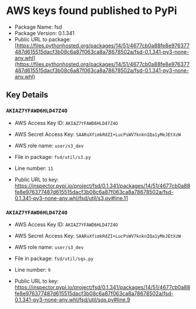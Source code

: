 # AWS keys found published to PyPi

* Package Name: fsd
* Package Version: 0.1.341
* Public URL to package: [https://files.pythonhosted.org/packages/14/51/4677cb0a88fe8e976377487d615515dacf3b08c6a87f063ca8a78678502a/fsd-0.1.341-py3-none-any.whl](https://files.pythonhosted.org/packages/14/51/4677cb0a88fe8e976377487d615515dacf3b08c6a87f063ca8a78678502a/fsd-0.1.341-py3-none-any.whl)

## Key Details

### `AKIAZ7YFAWD6HLD47Z4O`

* AWS Access Key ID: `AKIAZ7YFAWD6HLD47Z4O`
* AWS Secret Access Key: `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` 
* AWS role name: `user/s3_dev`
* File in package: `fsd/util/s3.py`
* Line number: `11`

* Public URL to key: https://inspector.pypi.io/project/fsd/0.1.341/packages/14/51/4677cb0a88fe8e976377487d615515dacf3b08c6a87f063ca8a78678502a/fsd-0.1.341-py3-none-any.whl/fsd/util/s3.py#line.11



### `AKIAZ7YFAWD6HLD47Z4O`

* AWS Access Key ID: `AKIAZ7YFAWD6HLD47Z4O`
* AWS Secret Access Key: `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` 
* AWS role name: `user/s3_dev`
* File in package: `fsd/util/sqs.py`
* Line number: `9`

* Public URL to key: https://inspector.pypi.io/project/fsd/0.1.341/packages/14/51/4677cb0a88fe8e976377487d615515dacf3b08c6a87f063ca8a78678502a/fsd-0.1.341-py3-none-any.whl/fsd/util/sqs.py#line.9



